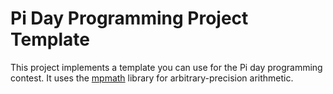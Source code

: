 # Pi Day Programming Project Template
This project implements a template you can use for the Pi day programming contest. It uses the [mpmath](https://mpmath.org/) library for arbitrary-precision arithmetic. 
